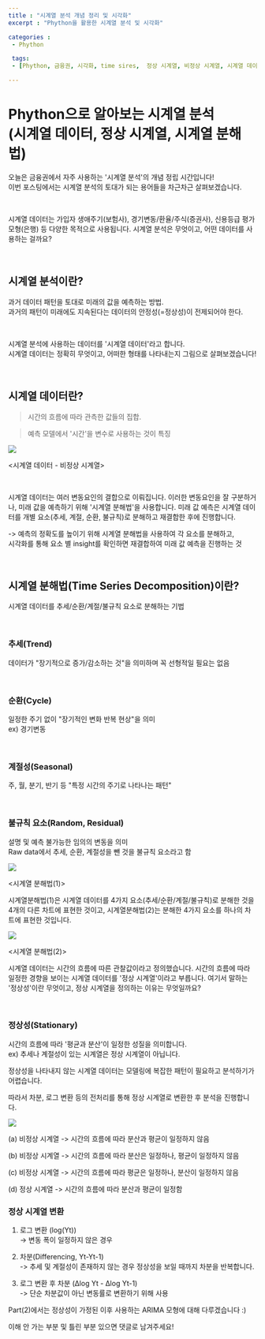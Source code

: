 ```yaml
---
title : "시계열 분석 개념 정리 및 시각화"
excerpt : "Phython을 활용한 시계열 분석 및 시각화"

categories :
 - Phython

 tags:
 - [Phython, 금융권, 시각화, time sires,  정상 시계열, 비정상 시계열, 시계열 데이터]

---
```


Phython으로 알아보는 시계열 분석  
(시계열 데이터, 정상 시계열, 시계열 분해법)  
========================

오늘은 금융권에서 자주 사용하는 '시계열 분석'의 개념 정립 시간입니다!  
이번 포스팅에서는 시계열 분석의 토대가 되는 용어들을 차근차근 살펴보겠습니다.

<br/>

시계열 데이터는 가입자 생애주기(보험사), 경기변동/환율/주식(증권사), 신용등급 평가모형(은행) 등 다양한 목적으로 사용됩니다. 시계열 분석은 무엇이고, 어떤 데이터를 사용하는 걸까요?

<br/>

## 시계열 분석이란?
과거 데이터 패턴을 토대로 미래의 값을 예측하는 방법.  
과거의 패턴이 미래에도 지속된다는 데이터의 안정성(=정상성)이 전제되어야 한다.  

<br/>

시계열 분석에 사용하는 데이터를 '시계열 데이터'라고 합니다.  
시계열 데이터는 정확히 무엇이고, 어떠한 형태를 나타내는지 그림으로 살펴보겠습니다!  

<br/>

## 시계열 데이터란?
> 시간의 흐름에 따라 관측한 값들의 집합.  

> 예측 모델에서 '시간'을 변수로 사용하는 것이 특징  

<img src ="https://img1.daumcdn.net/thumb/R1280x0.fpng/?fname=http://t1.daumcdn.net/brunch/service/user/e0Ty/image/yvFVjikWvSc1d-2PnXMQZn3LhSw.png">

<시계열 데이터 - 비정상 시계열>

<br/>

시계열 데이터는 여러 변동요인의 결합으로 이뤄집니다. 이러한 변동요인을 잘 구분하거나, 미래 값을 예측하기 위해 '시계열 분해법'을 사용합니다. 미래 값 예측은 시계열 데이터를 개별 요소(추세, 계절, 순환, 불규칙)로 분해하고 재결합한 후에 진행합니다.   

-> 예측의 정확도를 높이기 위해 시계열 분해법을 사용하여 각 요소를 분해하고,   
시각화를 통해 요소 별 insight를 확인하면 재결합하여 미래 값 예측을 진행하는 것  

<br/>

## 시계열 분해법(Time Series Decomposition)이란?  
시계열 데이터를 추세/순환/계절/불규칙 요소로 분해하는 기법  

<br/>

### 추세(Trend)  
데이터가 "장기적으로 증가/감소하는 것"을 의미하며 꼭 선형적일 필요는 없음  

<br/>

### 순환(Cycle)  
일정한 주기 없이 "장기적인 변화 반복 현상"을 의미  
ex) 경기변동  

<br/>

### 계절성(Seasonal)  
주, 월, 분기, 반기 등 "특정 시간의 주기로 나타나는 패턴"  

<br/>

### 불규칙 요소(Random, Residual)  
설명 및 예측 불가능한 임의의 변동을 의미  
Raw data에서 추세, 순환, 계절성을 뺀 것을 불규칙 요소라고 함  

<img src= "https://img1.daumcdn.net/thumb/R1280x0.fpng/?fname=http://t1.daumcdn.net/brunch/service/user/e0Ty/image/fEadhSfpS-l6W6nkA7IE8KocTqk.png">

<br/>

<시계열 분해법(1)>

시계열분해법(1)은 시계열 데이터를 4가지 요소(추세/순환/계절/불규칙)로 분해한 것을 4개의 다른 차트에 표현한 것이고, 시계열분해법(2)는 분해한 4가지 요소를 하나의 차트에 표현한 것입니다.  

<img src= "https://img1.daumcdn.net/thumb/R1280x0.fpng/?fname=http://t1.daumcdn.net/brunch/service/user/e0Ty/image/r5Z0SesTbYe0C3dQHaBj1vUsh5k.png">

<br/>

<시계열 분해법(2)>  

시계열 데이터는 시간의 흐름에 따른 관찰값이라고 정의했습니다. 시간의 흐름에 따라 일정한 경향을 보이는 시계열 데이터를 '정상 시계열'이라고 부릅니다. 여기서 말하는 '정상성'이란 무엇이고, 정상 시계열을 정의하는 이유는 무엇일까요?  

<br/>

### 정상성(Stationary)  
시간의 흐름에 따라 '평균과 분산'이 일정한 성질을 의미합니다.   
ex) 추세나 계절성이 있는 시계열은 정상 시계열이 아닙니다.  

정상성을 나타내지 않는 시계열 데이터는 모델링에 복잡한 패턴이 필요하고 분석하기가 어렵습니다.  
  
따라서 차분, 로그 변환 등의 전처리를 통해 정상 시계열로 변환한 후 분석을 진행합니다.  

<img src="https://img1.daumcdn.net/thumb/R1280x0.fpng/?fname=http://t1.daumcdn.net/brunch/service/user/e0Ty/image/KUfbr70KdogDDlxh9v2-lNT-akU.png">  

(a) 비정상 시계열 -> 시간의 흐름에 따라 분산과 평균이 일정하지 않음  

(b) 비정상 시계열 -> 시간의 흐름에 따라 분산은 일정하나, 평균이 일정하지 않음  

(c) 비정상 시계열 -> 시간의 흐름에 따라 평균은 일정하나, 분산이 일정하지 않음  

(d) 정상 시계열 -> 시간의 흐름에 따라 분산과 평균이 일정함  


### 정상 시계열 변환  
1) 로그 변환 (log(Yt))  
-> 변동 폭이 일정하지 않은 경우  

2) 차분(Differencing, Yt-Yt-1)  
-> 추세 및 계절성이 존재하지 않는 경우 정상성을 보일 때까지 차분을 반복합니다.  

3) 로그 변환 후 차분 (Δlog Yt - Δlog Yt-1)  
-> 단순 차분값이 아닌 변동률로 변환하기 위해 사용  

Part(2)에서는 정상성이 가정된 이후 사용하는 ARIMA 모형에 대해 다루겠습니다 :)  

이해 안 가는 부분 및 틀린 부분 있으면 댓글로 남겨주세요!   